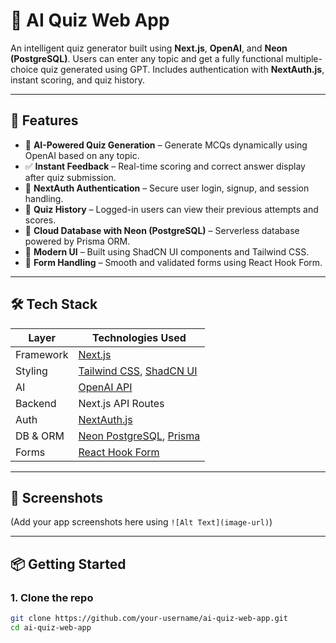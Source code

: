 # 🧠 AI Quiz Web App

An intelligent quiz generator built using **Next.js**, **OpenAI**, and **Neon (PostgreSQL)**. Users can enter any topic and get a fully functional multiple-choice quiz generated using GPT. Includes authentication with **NextAuth.js**, instant scoring, and quiz history.

---

## 🚀 Features

- 🤖 **AI-Powered Quiz Generation** – Generate MCQs dynamically using OpenAI based on any topic.
- ✅ **Instant Feedback** – Real-time scoring and correct answer display after quiz submission.
- 🔐 **NextAuth Authentication** – Secure user login, signup, and session handling.
- 🧾 **Quiz History** – Logged-in users can view their previous attempts and scores.
- 🧱 **Cloud Database with Neon (PostgreSQL)** – Serverless database powered by Prisma ORM.
- 🎨 **Modern UI** – Built using ShadCN UI components and Tailwind CSS.
- 📝 **Form Handling** – Smooth and validated forms using React Hook Form.

---

## 🛠️ Tech Stack

| Layer        | Technologies Used                                   |
|--------------|-----------------------------------------------------|
| Framework    | [Next.js](https://nextjs.org/)                      |
| Styling      | [Tailwind CSS](https://tailwindcss.com/), [ShadCN UI](https://ui.shadcn.com/) |
| AI           | [OpenAI API](https://platform.openai.com/docs)     |
| Backend      | Next.js API Routes                                  |
| Auth         | [NextAuth.js](https://next-auth.js.org/)           |
| DB & ORM     | [Neon PostgreSQL](https://neon.tech/), [Prisma](https://www.prisma.io/) |
| Forms        | [React Hook Form](https://react-hook-form.com/)    |

---

## 📸 Screenshots

(Add your app screenshots here using `![Alt Text](image-url)`)

---

## 📦 Getting Started

### 1. Clone the repo

```bash
git clone https://github.com/your-username/ai-quiz-web-app.git
cd ai-quiz-web-app

